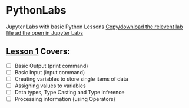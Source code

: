 # PythonLabs
Jupyter Labs with basic Python Lessons
[Copy/download the relevent lab file ad the open in Jupyter Labs](https://jupyter.org/try-jupyter/lab/)

## [Lesson 1](https://github.com/NeilParkerBSDC/PythonLabs/blob/main/FDScPython1.ipynb) Covers:
- [ ] Basic Output (print command)
- [ ] Basic Input (input command)
- [ ] Creating variables to store single items of data
- [ ] Assigning values to variables
- [ ] Data types, Type Casting and Type inference
- [ ] Processing information (using Operators)
